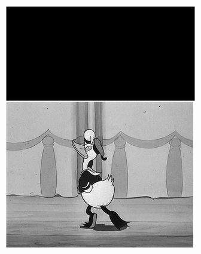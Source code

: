 
<p float="left">
  <img src="https://github.com/ryan-air/ryan-air/blob/main/test.png"/>
  <img src="https://github.com/ryan-air/ryan-air/blob/main/A1B.gif"/>
</p>


<!--
**ryan-air/ryan-air** is a ✨ _special_ ✨ repository because its `README.md` (this file) appears on your GitHub profile.

Here are some ideas to get you started:

- 🔭 I’m currently working on ...
- 🌱 I’m currently learning ...
- 👯 I’m looking to collaborate on ...
- 🤔 I’m looking for help with ...
- 💬 Ask me about ...
- 📫 How to reach me: ...
- 😄 Pronouns: ...
- ⚡ Fun fact: ...
-->

